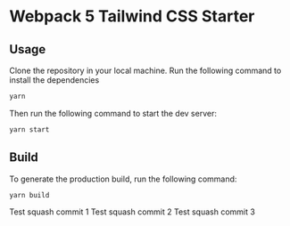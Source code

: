 # Webpack 5 Tailwind CSS Starter

## Usage

Clone the repository in your local machine.
Run the following command to install the dependencies

```bash
yarn
```

Then run the following command to start the dev server:

```bash
yarn start
```

## Build

To generate the production build, run the following command:

```bash
yarn build
```

Test squash commit 1
Test squash commit 2
Test squash commit 3
